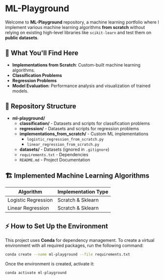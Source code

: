 # ML-Playground

Welcome to **ML-Playground** repository, a machine learning portfolio where I implement various machine learning algorithms **from scratch** without relying on existing high-level libraries like `scikit-learn` and test them on **public datasets**. 

## 🚀 What You'll Find Here
- **Implementations from Scratch**: Custom-built machine learning algorithms.
- **Classification Problems**
- **Regression Problems**
- **Model Evaluation**: Performance analysis and visualization of trained models.


## 📂 Repository Structure

- **ml-playground/**
  - **classification/** - Datasets and scripts for classification problems
  - **regression/** - Datasets and scripts for regression problems
  - **implementations_from_scratch/** - Custom ML implementations
    - `logistic_regression_from_scratch.py`
    - `linear_regression_from_scratch.py`
  - **datasets/** - Datasets (ignored in `.gitignore`)
  - `requirements.txt` - Dependencies
  - `README.md` - Project Documentation 


## 🏗️ Implemented Machine Learning Algorithms
| Algorithm               | Implementation Type |
|-------------------------|---------------------|
| Logistic Regression     | Scratch & Sklearn  |
| Linear Regression       | Scratch & Sklearn  |


## ⚡ How to Set Up the Environment
This project uses **Conda** for dependency management. To create a virtual environment with all required packages, run the following command:

```sh
conda create --name ml-playground --file requirements.txt
```

Once the environment is created, activate it:
```sh
conda activate ml-playground
```